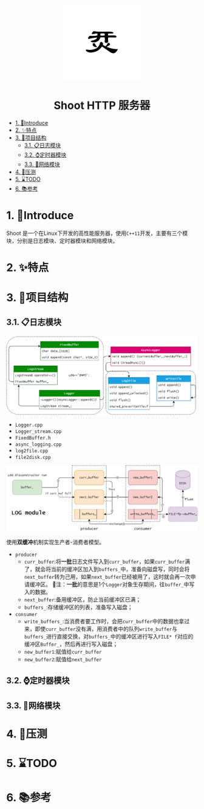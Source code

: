 <div align=center><img src="https://github.com/Hanwn/Shoot/blob/dev/pic/logo.png?raw=true" width="200px" height="200px" ></div>

<h1 align=center>Shoot HTTP 服务器</h1>

- [1. :beginner:Introduce](#1-beginnerintroduce)
- [2. :sparkles:特点](#2-sparkles特点)
- [3. :construction:项目结构](#3-construction项目结构)
  - [3.1. :clipboard:日志模块](#31-clipboard日志模块)
  - [3.2. :watch:定时器模块](#32-watch定时器模块)
  - [3.3. :signal_strength:网络模块](#33-signal_strength网络模块)
- [4. :rocket:压测](#4-rocket压测)
- [5. :hourglass:TODO](#5-hourglasstodo)
- [6. :books:参考](#6-books参考)
# 1. :beginner:Introduce

Shoot 是一个在Linux下开发的高性能服务器，使用`C++11`开发，主要有三个模块，分别是日志模块、定时器模块和网络模块。


# 2. :sparkles:特点

# 3. :construction:项目结构

## 3.1. :clipboard:日志模块
![core struct](https://github.com/Hanwn/Shoot/blob/log/pic/log_core.png?raw=true)

- `Logger.cpp`
- `Logger_stream.cpp`
- `FixedBuffer.h`
- `async_logging.cpp`
- `log2file.cpp`
- `file2disk.cpp`

![PIC](https://github.com/Hanwn/Shoot/blob/log/pic/log_module1.png?raw=true)

使用**双缓冲**机制实现生产者-消费者模型。
- `producer`
  - `curr_buffer`:将**一批**日志文件写入到`curr_buffer`，如果`curr_buffer`满了，就会将当前的缓冲区加入到`buffers_`中，准备向磁盘写，同时会将`next_buffer`转为己用，如果`next_buffer`已经被用了，这时就会再一次申请缓冲区。
    :bell:注：**一批**的意思是1个`Logger`对象生存期间，往`buffer_`中写入的数据。
  - `next_buffer`:备用缓冲区，防止当前缓冲区已满；
  - `buffers_`:存储缓冲区的列表，准备写入磁盘；
- `consumer`
  - `write_buffers_`:当消费者要工作时，会把`curr_buffer`中的数据也拿过来，即使`curr_buffer`没有满，用消费者中的队列`write_buffer`与`buffers_`进行直接交换，对`buffers_`中的缓冲区进行写入`FILE* f`对应的缓冲区`Buffer_`，然后再进行写入磁盘；
  - `new_buffer1`:赋值给`curr_buffer`
  - `new_buffer2`:赋值给`next_buffer`

## 3.2. :watch:定时器模块


## 3.3. :signal_strength:网络模块

# 4. :rocket:压测





# 5. :hourglass:TODO


# 6. :books:参考

